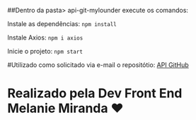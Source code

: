 ##Dentro da pasta> api-git-mylounder execute os comandos:

Instale as dependências:
`npm install`

Instale Axios:
`npm i axios`

Inicie o projeto:
`npm start`

#Utilizado como solicitado via e-mail o repositótio:
<a href="https://developer.github.com/v3/repos/">API GitHub</a>


# Realizado pela Dev Front End Melanie Miranda ♥
